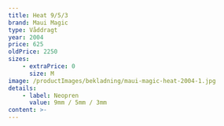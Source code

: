 ```yaml
---
title: Heat 9/5/3
brand: Maui Magic
type: Våddragt
year: 2004
price: 625
oldPrice: 2250
sizes:
    - extraPrice: 0
      size: M
image: /productImages/bekladning/maui-magic-heat-2004-1.jpg
details:
    - label: Neopren
      value: 9mm / 5mm / 3mm
content: >-
---
```

